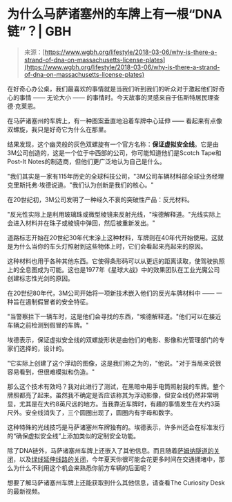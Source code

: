 <!--yml

类别: 未分类

日期：2024-05-27 14:27:29

-->

# 为什么马萨诸塞州的车牌上有一根“DNA链”？| GBH

> 来源：[https://www.wgbh.org/lifestyle/2018-03-06/why-is-there-a-strand-of-dna-on-massachusetts-license-plates](https://www.wgbh.org/lifestyle/2018-03-06/why-is-there-a-strand-of-dna-on-massachusetts-license-plates)

在好奇心办公桌，我们最喜欢的事情就是当我们听到我们的听众对于激起他们好奇心的事情 —— 无论大小 —— 的事情时。今天故事的灵感来自于伍斯特居民理查德·克莱恩。

在马萨诸塞州的车牌上，有一种图案垂直地沿着车牌中心延伸 —— 看起来有点像双螺旋，我只是好奇它为什么在那里。

结果发现，这个幽灵般的灰色双螺旋有一个官方名称：**保证虚拟安全线**。它是由3M公司创造的，这是一个位于中西部的公司，你可能知道他们是Scotch Tape和Post-It Notes的制造商，但他们更广泛地认为自己是什么。

"我们其实是一家有115年历史的全球科技公司，"3M公司车辆材料部全球业务经理克里斯托弗·埃德说道。"我们认为创新是我们的核心。"

在20世纪初，3M公司发明了一种经久不衰的突破性产品：反光材料。

"反光性实际上是利用玻璃珠或微型棱镜来反射光线，"埃德解释道。"光线实际上会进入材料并在珠子或棱镜中弹回，然后被重新发出。"

道路标志开始在20世纪30年代末涂上这种材料，车牌则在40年代开始使用。这就是为什么当你的车头灯照射到这些物体上时，它们会看起来亮起来的原因。

这种材料也用于各种其他东西。它使得条形码可以从更远的距离读取，使驾驶执照上的全息图成为可能。这也是1977年《星球大战》中的效果团队在工业光魔公司创建标志性光剑的原因。

在20世纪80年代，3M公司开始将一项新技术嵌入他们的反光车牌材料中 —— 一种旨在遏制假冒者的安全特征。

"当警察拦下一辆车时，这是他们会寻找的东西，"埃德解释道。"他们可以在接近车辆之前检测到假冒的车牌。"

埃德表示，保证虚拟安全线的双螺旋形状是由他们的电影、影像和光管理部门的专家们选择的，设计的。

"它实际上创建了这个浮动的图像，这是我们称之为的，"他说。"对于当局来说很容易看到，但很难模拟和伪造。"

那么这个技术有效吗？我对此进行了测试，在黑暗中用手电筒照射我的车牌。整个牌照都亮了起来。虽然我不确定是否应该称其为浮动影像，但安全线仍然非常明显，尤其是在大约8英尺远的地方。当我靠近车牌时，有趣的事情发生在大约3英尺外。安全线消失了，三个圆圈出现了，圆圈内有字母和数字。

这种特殊的光线技巧是马萨诸塞州车牌独有的。埃德表示，许多州还会在标准发行的“确保虚拟安全线”上添加类似的定制安全功能。

除了DNA链外，马萨诸塞州车牌上还嵌入了其他信息。而且随着[萨姆纳隧道的关闭](https://www.google.com/search?client=safari&rls=en&q=bob+seay+sumner+tunnel&ie=UTF-8&oe=UTF-8)，以及[绿线延伸线路的关闭](https://www.wgbh.org/news/local-news/2023/06/30/green-line-extension-to-union-square-will-close-for-6-weeks)，今年夏天你很可能会花更多时间在交通拥堵中，那么为什么不利用这个机会来熟悉你前方车辆的后面呢？

想要了解马萨诸塞州车牌上还能获取到什么其他信息，请查看The Curiosity Desk的最新视频。

